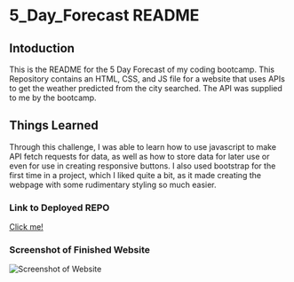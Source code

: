 # 5_Day_Forecast README

## Intoduction
This is the README for the 5 Day Forecast of my coding bootcamp. This Repository contains an HTML, CSS, and JS file for a website that uses APIs to get the weather predicted from the city searched. The API was supplied to me by the bootcamp.

## Things Learned
Through this challenge, I was able to learn how to use javascript to make API fetch requests for data, as well as how to store data for later use or even for use in creating responsive buttons. I also used bootstrap for the first time in a project, which I liked quite a bit, as it made creating the webpage with some rudimentary styling so much easier.

### Link to Deployed REPO
[Click me!]()


### Screenshot of Finished Website
![Screenshot of Website](./Assets/README-img/Date_Planner_Refactor_Screenshot.png)
